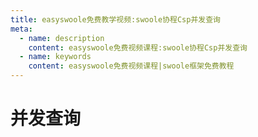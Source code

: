 ```yaml
---
title: easyswoole免费教学视频:swoole协程Csp并发查询
meta:
  - name: description
    content: easyswoole免费视频课程:swoole协程Csp并发查询
  - name: keywords
    content: easyswoole免费视频课程|swoole框架免费教程
---
```

# 并发查询
<script type="text/javascript" src="/Js/Ckplayer/ckplayer.js"></script>
<div class="video" style="width: 50rem;height: 30rem;"></div>
<script type="text/javascript">
    var videoObject = {
    		container: '.video',
    		variable: 'player',
    		video:'http://video-oss.easyswoole.com/%E5%85%A5%E9%97%A8%E6%95%99%E7%A8%8B1/%E5%8D%8F%E7%A8%8B%E5%B9%B6%E5%8F%91%E6%9F%A5%E8%AF%A2.mp4'
    	};
    var player=new ckplayer(videoObject);
</script>

